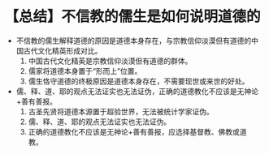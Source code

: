 # 【总结】不信教的儒生是如何说明道德的

-   不信教的儒生解释道德的原因是道德本身存在，与宗教信仰淡漠但有道德的中国古代文化精英形成对比。
    1.  中国古代文化精英是宗教信仰淡漠但有道德的群体。
    2.  儒家将道德本身置于“形而上”位置。
    3.  儒生恪守道德的终极原因是道德本身存在，不需要现世或来世的好处。
-   儒、释、道、耶的观点无法证实也无法证伪，正确的道德教化不应该是无神论+善有善报。
    1.  古圣先贤将道德本源置于超验世界，无法被统计学家证伪。
    2.  儒、释、道、耶的观点无法证实也无法证伪。
    3.  正确的道德教化不应该是无神论+善有善报，应选择基督教、佛教或道教。